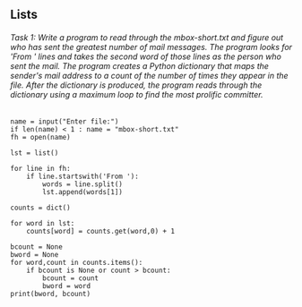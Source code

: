 ## Lists
###### Task 1: Write a program to read through the mbox-short.txt and figure out who has sent the greatest number of mail messages. The program looks for 'From ' lines and takes the second word of those lines as the person who sent the mail. The program creates a Python dictionary that maps the sender's mail address to a count of the number of times they appear in the file. After the dictionary is produced, the program reads through the dictionary using a maximum loop to find the most prolific committer.
```
name = input("Enter file:")
if len(name) < 1 : name = "mbox-short.txt"
fh = open(name)

lst = list()

for line in fh:
    if line.startswith('From '):
        words = line.split()
        lst.append(words[1])

counts = dict()

for word in lst:
    counts[word] = counts.get(word,0) + 1

bcount = None
bword = None
for word,count in counts.items():
    if bcount is None or count > bcount:
        bcount = count
        bword = word
print(bword, bcount)
```
